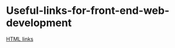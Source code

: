 # Useful-links-for-front-end-web-development

[HTML links](https://github.com/zion86/Useful-links-for-front-end-web-development/blob/master/HTML-links/README.md)
